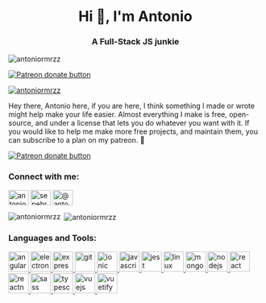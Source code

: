 <h1 align="center">Hi 👋, I'm Antonio</h1>
<h3 align="center">A Full-Stack JS junkie</h3>

<p align="left"> <img src="https://komarev.com/ghpvc/?username=antoniormrzz&label=Profile%20views&color=0e75b6&style=flat" alt="antoniormrzz" /> </p> <span class="badge-patreon"><a href="https://patreon.com/antoniormrzz" title="Donate to this project using Patreon"><img src="https://img.shields.io/badge/patreon-donate-yellow.svg" alt="Patreon donate button" /></a></span>

<span> <a href="https://twitter.com/antoniormrzz" target="blank"><img src="https://img.shields.io/twitter/follow/antoniormrzz?logo=twitter&style=for-the-badge" alt="antoniormrzz" /></a> </span>

 Hey there, Antonio here, if you are here, I think something I made or wrote might help make your life easier. Almost everything I make is free, open-source, and under a license that lets you do whatever you want with it. If you would like to help me make more free projects, and maintain them, you can subscribe to a plan on my patreon. 🤝
<p class="badge-patreon"><a href="https://patreon.com/antoniormrzz" title="Donate to this project using Patreon"><img src="https://img.shields.io/badge/patreon-donate-yellow.svg" alt="Patreon donate button" /></a></p>

<h3 align="left">Connect with me:</h3>
<p align="left">
<a href="https://twitter.com/antoniormrzz" target="blank"><img align="center" src="https://cdn.jsdelivr.net/npm/simple-icons@3.0.1/icons/twitter.svg" alt="antoniormrzz" height="30" width="40" /></a>
<a href="https://linkedin.com/in/sepehr-alizadeh-4530408a" target="blank"><img align="center" src="https://cdn.jsdelivr.net/npm/simple-icons@3.0.1/icons/linkedin.svg" alt="sepehr-alizadeh-4530408a" height="30" width="40" /></a>
<a href="https://medium.com/@antonioramirezofficial" target="blank"><img align="center" src="https://cdn.jsdelivr.net/npm/simple-icons@3.0.1/icons/medium.svg" alt="@antonioramirezofficial" height="30" width="40" /></a>
</p>

<p><img align="left" src="https://github-readme-stats.vercel.app/api/top-langs?username=antoniormrzz&show_icons=true&theme=radical&locale=en&layout=compact" alt="antoniormrzz" /></p>

<p>&nbsp;<img align="center" src="https://github-readme-stats.vercel.app/api?username=antoniormrzz&show_icons=true&theme=radical&locale=en" alt="antoniormrzz" /></p>

<h3 align="left">Languages and Tools:</h3>
<p align="left"> <a href="https://angular.io" target="_blank"> <img src="https://devicons.github.io/devicon/devicon.git/icons/angularjs/angularjs-original.svg" alt="angularjs" width="40" height="40"/> </a> <a href="https://www.electronjs.org" target="_blank"> <img src="https://devicons.github.io/devicon/devicon.git/icons/electron/electron-original.svg" alt="electron" width="40" height="40"/> </a> <a href="https://expressjs.com" target="_blank"> <img src="https://devicons.github.io/devicon/devicon.git/icons/express/express-original-wordmark.svg" alt="express" width="40" height="40"/> </a> <a href="https://git-scm.com/" target="_blank"> <img src="https://www.vectorlogo.zone/logos/git-scm/git-scm-icon.svg" alt="git" width="40" height="40"/> </a> <a href="https://ionicframework.com" target="_blank"> <img src="https://upload.wikimedia.org/wikipedia/commons/d/d1/Ionic_Logo.svg" alt="ionic" width="40" height="40"/> </a> <a href="https://developer.mozilla.org/en-US/docs/Web/JavaScript" target="_blank"> <img src="https://devicons.github.io/devicon/devicon.git/icons/javascript/javascript-original.svg" alt="javascript" width="40" height="40"/> </a> <a href="https://jestjs.io" target="_blank"> <img src="https://www.vectorlogo.zone/logos/jestjsio/jestjsio-icon.svg" alt="jest" width="40" height="40"/> </a> <a href="https://www.linux.org/" target="_blank"> <img src="https://devicons.github.io/devicon/devicon.git/icons/linux/linux-original.svg" alt="linux" width="40" height="40"/> </a> <a href="https://www.mongodb.com/" target="_blank"> <img src="https://devicons.github.io/devicon/devicon.git/icons/mongodb/mongodb-original-wordmark.svg" alt="mongodb" width="40" height="40"/> </a> <a href="https://nodejs.org" target="_blank"> <img src="https://devicons.github.io/devicon/devicon.git/icons/nodejs/nodejs-original-wordmark.svg" alt="nodejs" width="40" height="40"/> </a> <a href="https://reactjs.org/" target="_blank"> <img src="https://devicons.github.io/devicon/devicon.git/icons/react/react-original-wordmark.svg" alt="react" width="40" height="40"/> </a> <a href="https://reactnative.dev/" target="_blank"> <img src="https://reactnative.dev/img/header_logo.svg" alt="reactnative" width="40" height="40"/> </a> <a href="https://sass-lang.com" target="_blank"> <img src="https://devicons.github.io/devicon/devicon.git/icons/sass/sass-original.svg" alt="sass" width="40" height="40"/> </a> <a href="https://www.typescriptlang.org/" target="_blank"> <img src="https://devicons.github.io/devicon/devicon.git/icons/typescript/typescript-original.svg" alt="typescript" width="40" height="40"/> </a> <a href="https://vuejs.org/" target="_blank"> <img src="https://devicons.github.io/devicon/devicon.git/icons/vuejs/vuejs-original-wordmark.svg" alt="vuejs" width="40" height="40"/> </a> <a href="https://vuetifyjs.com/en/" target="_blank"> <img src="https://bestofjs.org/logos/vuetify.svg" alt="vuetify" width="40" height="40"/> </a> </p>
